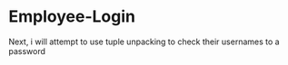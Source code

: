 # Employee-Login
Next, i will attempt to use tuple unpacking to check their usernames to a password
